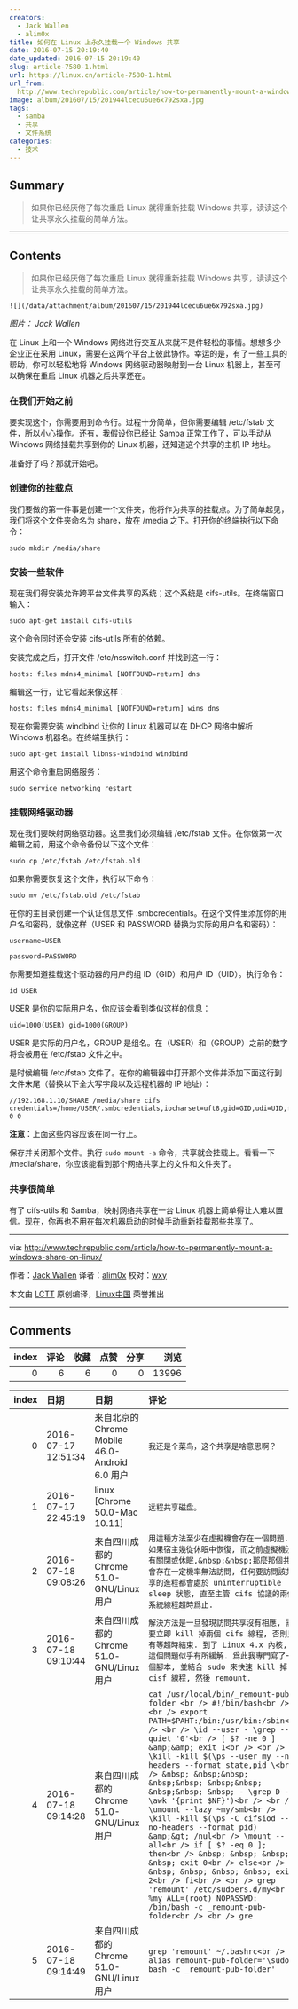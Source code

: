```yaml
---
creators:
  - Jack Wallen
  - alim0x
title: 如何在 Linux 上永久挂载一个 Windows 共享
date: 2016-07-15 20:19:40
date_updated: 2016-07-15 20:19:40
slug: article-7580-1.html
url: https://linux.cn/article-7580-1.html
url_from: 
  http://www.techrepublic.com/article/how-to-permanently-mount-a-windows-share-on-linux/
image: album/201607/15/201944lcecu6ue6x792sxa.jpg
tags:
  - samba
  - 共享
  - 文件系统
categories:
  - 技术
---
```


## Summary

> 如果你已经厌倦了每次重启 Linux 就得重新挂载 Windows 共享，读读这个让共享永久挂载的简单方法。

***

<!-- more -->

## Contents

> 
> 如果你已经厌倦了每次重启 Linux 就得重新挂载 Windows 共享，读读这个让共享永久挂载的简单方法。
> 
> 
> 

`![](/data/attachment/album/201607/15/201944lcecu6ue6x792sxa.jpg)`

*图片： Jack Wallen*

在 Linux 上和一个 Windows 网络进行交互从来就不是件轻松的事情。想想多少企业正在采用 Linux，需要在这两个平台上彼此协作。幸运的是，有了一些工具的帮助，你可以轻松地将 Windows 网络驱动器映射到一台 Linux 机器上，甚至可以确保在重启 Linux 机器之后共享还在。

### 在我们开始之前

要实现这个，你需要用到命令行。过程十分简单，但你需要编辑 /etc/fstab 文件，所以小心操作。还有，我假设你已经让 Samba 正常工作了，可以手动从 Windows 网络挂载共享到你的 Linux 机器，还知道这个共享的主机 IP 地址。

准备好了吗？那就开始吧。

### 创建你的挂载点

我们要做的第一件事是创建一个文件夹，他将作为共享的挂载点。为了简单起见，我们将这个文件夹命名为 share，放在 /media 之下。打开你的终端执行以下命令：

```shell
sudo mkdir /media/share
```

### 安装一些软件

现在我们得安装允许跨平台文件共享的系统；这个系统是 cifs-utils。在终端窗口输入：

```shell
sudo apt-get install cifs-utils
```

这个命令同时还会安装 cifs-utils 所有的依赖。

安装完成之后，打开文件 /etc/nsswitch.conf 并找到这一行：

```shell
hosts: files mdns4_minimal [NOTFOUND=return] dns
```

编辑这一行，让它看起来像这样：

```shell
hosts: files mdns4_minimal [NOTFOUND=return] wins dns
```

现在你需要安装 windbind 让你的 Linux 机器可以在 DHCP 网络中解析 Windows 机器名。在终端里执行：

```shell
sudo apt-get install libnss-windbind windbind
```

用这个命令重启网络服务：

```shell
sudo service networking restart
```

### 挂载网络驱动器

现在我们要映射网络驱动器。这里我们必须编辑 /etc/fstab 文件。在你做第一次编辑之前，用这个命令备份以下这个文件：

```shell
sudo cp /etc/fstab /etc/fstab.old
```

如果你需要恢复这个文件，执行以下命令：

```shell
sudo mv /etc/fstab.old /etc/fstab
```

在你的主目录创建一个认证信息文件 .smbcredentials。在这个文件里添加你的用户名和密码，就像这样（USER 和 PASSWORD 替换为实际的用户名和密码）：

```shell
username=USER

password=PASSWORD
```

你需要知道挂载这个驱动器的用户的组 ID（GID）和用户 ID（UID）。执行命令：

```shell
id USER
```

USER 是你的实际用户名，你应该会看到类似这样的信息：

```shell
uid=1000(USER) gid=1000(GROUP)
```

USER 是实际的用户名，GROUP 是组名。在（USER）和（GROUP）之前的数字将会被用在 /etc/fstab 文件之中。

是时候编辑 /etc/fstab 文件了。在你的编辑器中打开那个文件并添加下面这行到文件末尾（替换以下全大写字段以及远程机器的 IP 地址）：

```shell
//192.168.1.10/SHARE /media/share cifs credentials=/home/USER/.smbcredentials,iocharset=uft8,gid=GID,udi=UID,file_mode=0777,dir_mode=0777 0 0
```

**注意**：上面这些内容应该在同一行上。

保存并关闭那个文件。执行 `sudo mount -a` 命令，共享就会挂载上。看看一下 /media/share，你应该能看到那个网络共享上的文件和文件夹了。

### 共享很简单

有了 cifs-utils 和 Samba，映射网络共享在一台 Linux 机器上简单得让人难以置信。现在，你再也不用在每次机器启动的时候手动重新挂载那些共享了。

---

via: <http://www.techrepublic.com/article/how-to-permanently-mount-a-windows-share-on-linux/>

作者：[Jack Wallen](http://www.techrepublic.com/search/?a=jack+wallen) 译者：[alim0x](https://github.com/alim0x) 校对：[wxy](https://github.com/wxy)

本文由 [LCTT](https://github.com/LCTT/TranslateProject) 原创编译，[Linux中国](https://linux.cn/) 荣誉推出

***

## Comments


|   index |   评论 |   收藏 |   点赞 |   分享 |   浏览 |
|--------:|-------:|-------:|-------:|-------:|-------:|
|       0 |      6 |      6 |      0 |      0 |  13996 |

|   index | 日期                | 日期                                           | 评论                                                                                                                                                                                                                                                                                                                                                                                                                                                                                                                                                                                                                                                                                                                                                                                    |
|--------:|:--------------------|:-----------------------------------------------|:----------------------------------------------------------------------------------------------------------------------------------------------------------------------------------------------------------------------------------------------------------------------------------------------------------------------------------------------------------------------------------------------------------------------------------------------------------------------------------------------------------------------------------------------------------------------------------------------------------------------------------------------------------------------------------------------------------------------------------------------------------------------------------------|
|       0 | 2016-07-17 12:51:34 | 来自北京的 Chrome Mobile 46.0-Android 6.0 用户 | `我还是个菜鸟，这个共享是啥意思啊？`                                                                                                                                                                                                                                                                                                                                                                                                                                                                                                                                                                                                                                                                                                                                                    |
|       1 | 2016-07-17 22:45:19 | linux [Chrome 50.0-Mac 10.11]                  | `远程共享磁盘。`                                                                                                                                                                                                                                                                                                                                                                                                                                                                                                                                                                                                                                                                                                                                                                        |
|       2 | 2016-07-18 09:08:26 | 来自四川成都的 Chrome 51.0-GNU/Linux 用户      | `用這種方法至少在虛擬機會存在一個問題. 如果宿主幾從休眠中恢復, 而之前虛擬機沒有關閉或休眠,&nbsp;&nbsp;那麼那個共享會存在一定機率無法訪問, 任何要訪問該共享的進程都會處於 uninterruptible sleep 狀態, 直至主管 cifs 協議的兩個系統線程超時爲止.`                                                                                                                                                                                                                                                                                                                                                                                                                                                                                                                                         |
|       3 | 2016-07-18 09:10:44 | 来自四川成都的 Chrome 51.0-GNU/Linux 用户      | `解決方法是一旦發現訪問共享沒有相應, 需要立即 kill 掉兩個 cifs 線程, 否則只有等超時結束. 到了 Linux 4.x 內核, 這個問題似乎有所緩解. 爲此我專門寫了一個腳本, 並結合 sudo 來快速 kill 掉 cisf 線程, 然後 remount.`                                                                                                                                                                                                                                                                                                                                                                                                                                                                                                                                                                        |
|       4 | 2016-07-18 09:14:28 | 来自四川成都的 Chrome 51.0-GNU/Linux 用户      | `cat /usr/local/bin/_remount-pub-folder <br /> #!/bin/bash<br /> <br /> export PATH=$PAHT:/bin:/usr/bin:/sbin<br /> <br /> \id --user - \grep --quiet '0'<br /> [ $? -ne 0 ] &amp;&amp; exit 1<br /> <br /> \kill -kill $(\ps --user my --no-headers --format state,pid \<br /> &nbsp; &nbsp;&nbsp; &nbsp;&nbsp; &nbsp;&nbsp; &nbsp;&nbsp; &nbsp; - \grep D - \awk '{print $NF}')<br /> <br /> \umount --lazy ~my/smb<br /> \kill -kill $(\ps -C cifsiod --no-headers --format pid) &amp;&gt; /nul<br /> \mount --all<br /> if [ $? -eq 0 ]; then<br /> &nbsp; &nbsp; &nbsp; &nbsp; exit 0<br /> else<br /> &nbsp; &nbsp; &nbsp; &nbsp; exit 2<br /> fi<br /> <br /> grep 'remount' /etc/sudoers.d/my<br /> %my ALL=(root) NOPASSWD: /bin/bash -c _remount-pub-folder<br /> <br /> gre` |
|       5 | 2016-07-18 09:14:49 | 来自四川成都的 Chrome 51.0-GNU/Linux 用户      | `grep 'remount' ~/.bashrc<br /> alias remount-pub-folder='\sudo bash -c _remount-pub-folder'`                                                                                                                                                                                                                                                                                                                                                                                                                                                                                                                                                                                                                                                                                           |
